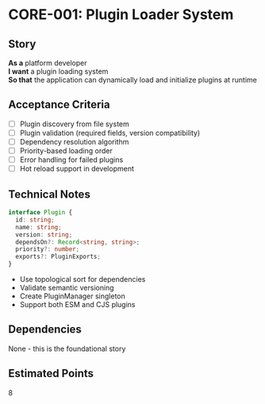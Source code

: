 # CORE-001: Plugin Loader System

## Story

**As a** platform developer  
**I want** a plugin loading system  
**So that** the application can dynamically load and initialize plugins at runtime

## Acceptance Criteria

- [ ] Plugin discovery from file system
- [ ] Plugin validation (required fields, version compatibility)
- [ ] Dependency resolution algorithm
- [ ] Priority-based loading order
- [ ] Error handling for failed plugins
- [ ] Hot reload support in development

## Technical Notes

```typescript
interface Plugin {
  id: string;
  name: string;
  version: string;
  dependsOn?: Record<string, string>;
  priority?: number;
  exports?: PluginExports;
}
```

- Use topological sort for dependencies
- Validate semantic versioning
- Create PluginManager singleton
- Support both ESM and CJS plugins

## Dependencies

None - this is the foundational story

## Estimated Points

8
